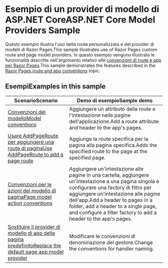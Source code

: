 # <a name="aspnet-core-model-providers-sample"></a><span data-ttu-id="b87aa-101">Esempio di un provider di modello di ASP.NET Core</span><span class="sxs-lookup"><span data-stu-id="b87aa-101">ASP.NET Core Model Providers Sample</span></span>

<span data-ttu-id="b87aa-102">Questo esempio illustra l'uso della route personalizzata e del provider di modelli di Razor Pages.</span><span class="sxs-lookup"><span data-stu-id="b87aa-102">This sample illustrates use of Razor Pages custom route and page model providers.</span></span> <span data-ttu-id="b87aa-103">In questo esempio vengono illustrate le funzionalità descritte nell'argomento relativo alle [convenzioni di route e app per Razor Pages](https://docs.microsoft.com/aspnet/core/razor-pages/razor-pages-convention-features).</span><span class="sxs-lookup"><span data-stu-id="b87aa-103">This sample demonstrates the features described in the [Razor Pages route and app conventions](https://docs.microsoft.com/aspnet/core/razor-pages/razor-pages-convention-features) topic.</span></span>

## <a name="examples-in-this-sample"></a><span data-ttu-id="b87aa-104">Esempi</span><span class="sxs-lookup"><span data-stu-id="b87aa-104">Examples in this sample</span></span>

| <span data-ttu-id="b87aa-105">Scenario</span><span class="sxs-lookup"><span data-stu-id="b87aa-105">Scenario</span></span> | <span data-ttu-id="b87aa-106">Demo di esempio</span><span class="sxs-lookup"><span data-stu-id="b87aa-106">Sample demo</span></span> |
| -------- | ----------- |
| [<span data-ttu-id="b87aa-107">Convenzioni del modello</span><span class="sxs-lookup"><span data-stu-id="b87aa-107">Model conventions</span></span>](https://docs.microsoft.com/aspnet/core/razor-pages/razor-pages-conventions#model-conventions) | <span data-ttu-id="b87aa-108">Aggiungere un attributo della route e l'intestazione nelle pagine dell'applicazione.</span><span class="sxs-lookup"><span data-stu-id="b87aa-108">Add a route attribute and header to the app's pages.</span></span> |
| [<span data-ttu-id="b87aa-109">Usare AddPageRoute per aggiungere una route di pagina</span><span class="sxs-lookup"><span data-stu-id="b87aa-109">Use AddPageRoute to add a page route</span></span>](https://docs.microsoft.com/aspnet/core/razor-pages/razor-pages-conventions#configure-a-page-route) | <span data-ttu-id="b87aa-110">Aggiunge la route specifica per la pagina alla pagina specifica.</span><span class="sxs-lookup"><span data-stu-id="b87aa-110">Adds the specified route to the page at the specified page.</span></span> |
| [<span data-ttu-id="b87aa-111">Convenzioni per le azioni del modello di pagina</span><span class="sxs-lookup"><span data-stu-id="b87aa-111">Page model action conventions</span></span>](https://docs.microsoft.com/aspnet/core/razor-pages/razor-pages-conventions#page-model-action-conventions) | <span data-ttu-id="b87aa-112">Aggiungere un'intestazione alle pagine in una cartella, aggiungere un'intestazione a una pagina singola e configurare una factory di filtro per aggiungere un'intestazione alle pagine dell'app.</span><span class="sxs-lookup"><span data-stu-id="b87aa-112">Add a header to pages in a folder, add a header to a single page, and configure a filter factory to add a header to the app's pages.</span></span> |
| [<span data-ttu-id="b87aa-113">Sostituire il provider di modello di app della pagina predefinito</span><span class="sxs-lookup"><span data-stu-id="b87aa-113">Replace the default page app model provider</span></span>](https://docs.microsoft.com/aspnet/core/razor-pages/razor-pages-conventions#replace-the-default-page-app-model-provider) | <span data-ttu-id="b87aa-114">Modificare le convenzioni di denominazione del gestore.</span><span class="sxs-lookup"><span data-stu-id="b87aa-114">Change the conventions for handler naming.</span></span> |
